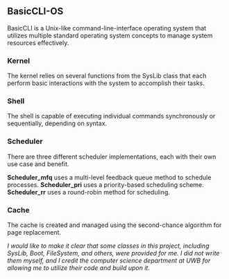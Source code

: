## BasicCLI-OS
BasicCLI is a Unix-like command-line-interface operating system that utilizes multiple standard operating system concepts to manage system resources effectively.

### Kernel
The kernel relies on several functions from the SysLib class that each perform basic interactions with the system to accomplish their tasks.

### Shell
The shell is capable of executing individual commands synchronously or sequentially, depending on syntax.

### Scheduler
There are three different scheduler implementations, each with their own use case and benefit.

**Scheduler_mfq** uses a multi-level feedback queue method to schedule processes.
**Scheduler_pri** uses a priority-based scheduling scheme.
**Scheduler_rr** uses a round-robin method for scheduling.

### Cache
The cache is created and managed using the second-chance algorithm for page replacement.



*I would like to make it clear that some classes in this project, including SysLib, Boot, FileSystem, and others, were provided for me. I did not write them myself, and I credit the computer science department at UWB for allowing me to utilize their code and build upon it.*